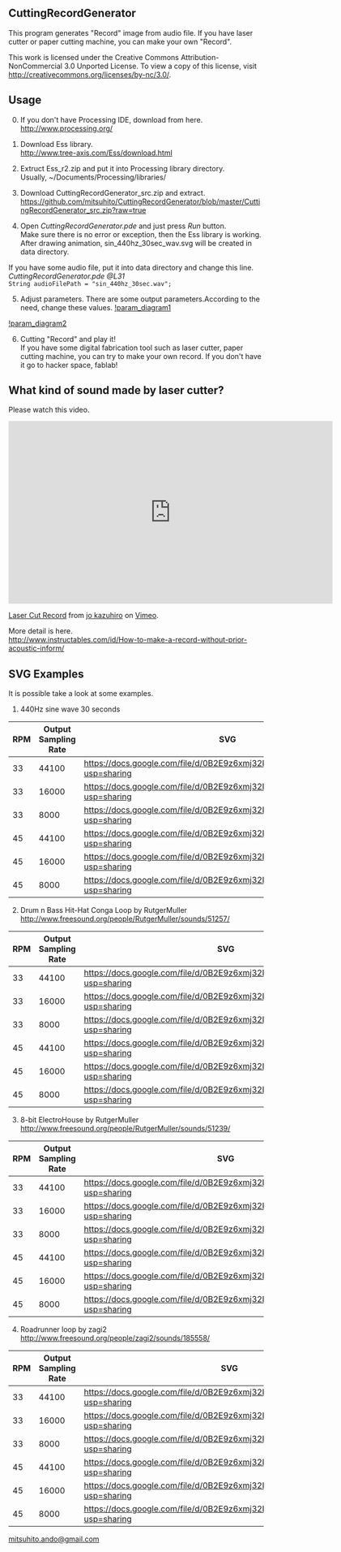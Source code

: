 CuttingRecordGenerator
----------------------
This program generates "Record" image from audio file. If you have laser cutter or paper cutting machine, you can  make your own "Record".  
  
This work is licensed under the Creative Commons Attribution-NonCommercial 3.0 Unported License. To view a copy of this license, visit http://creativecommons.org/licenses/by-nc/3.0/.  
  
  
Usage
-----
0. If you don't have Processing IDE, download from here.  
  http://www.processing.org/  

1. Download Ess library.  
  http://www.tree-axis.com/Ess/download.html  

2. Extruct Ess_r2.zip and put it into Processing library directory.  
  Usually, ~/Documents/Processing/libraries/  

3. Download CuttingRecordGenerator_src.zip and extract.  
  https://github.com/mitsuhito/CuttingRecordGenerator/blob/master/CuttingRecordGenerator_src.zip?raw=true  

4. Open *CuttingRecordGenerator.pde* and just press *Run* button.  
  Make sure there is no error or exception, then the Ess library is working.  
  After drawing animation, sin_440hz_30sec_wav.svg will be created in data directory.  

  If you have some audio file, put it into data directory and change this line.  
    *CuttingRecordGenerator.pde @L31*  
     `String audioFilePath = "sin_440hz_30sec.wav";`  

5. Adjust parameters.
  There are some output parameters.According to the need, change these values.
[!param_diagram1](https://raw.github.com/mitsuhito/CuttingRecordGenerator/master/cuttingrecord_param_diagram1.png)
  
[!param_diagram2](https://raw.github.com/mitsuhito/CuttingRecordGenerator/master/cuttingrecord_param_diagram2.png)


6. Cutting "Record" and play it!  
  If you have some digital fabrication tool such as laser cutter, paper cutting machine, you can try to make your own record. If you don't have it go to hacker space, fablab!  
  
  
What kind of sound made by laser cutter?
----------------------------------------
Please watch this video.  
<iframe src="http://player.vimeo.com/video/58682203" width="640" height="360" frameborder="0" webkitAllowFullScreen mozallowfullscreen allowFullScreen></iframe> <p><a href="http://vimeo.com/58682203">Laser Cut Record</a> from <a href="http://vimeo.com/user638795">jo kazuhiro</a> on <a href="http://vimeo.com">Vimeo</a>.</p>

More detail is here.  
 http://www.instructables.com/id/How-to-make-a-record-without-prior-acoustic-inform/  
  
  
SVG Examples
------------
It is possible take a look at some examples.  
  
1. 440Hz sine wave 30 seconds  

  | RPM | Output Sampling Rate | SVG |  
  |-----|----------------------|-----|  
  |33|44100|https://docs.google.com/file/d/0B2E9z6xmj32kdkYwcndVWlZNNmM/edit?usp=sharing|  
  |33|16000|https://docs.google.com/file/d/0B2E9z6xmj32kRDd3SEo1Y1pSV0U/edit?usp=sharing|  
  |33|8000|https://docs.google.com/file/d/0B2E9z6xmj32kUk9JNGkzWE16OWc/edit?usp=sharing|  
  |45|44100|https://docs.google.com/file/d/0B2E9z6xmj32kSlU1WHZHSlFwUnM/edit?usp=sharing|  
  |45|16000|https://docs.google.com/file/d/0B2E9z6xmj32keFQ5bUNyd1QxUkE/edit?usp=sharing|  
  |45|8000|https://docs.google.com/file/d/0B2E9z6xmj32kcFVsTEFFRmVwMnc/edit?usp=sharing|  
  
2. Drum n Bass Hit-Hat Conga Loop by RutgerMuller  
   http://www.freesound.org/people/RutgerMuller/sounds/51257/  

  | RPM | Output Sampling Rate | SVG |
  |-----|----------------------|-----|
  |33|44100|https://docs.google.com/file/d/0B2E9z6xmj32kZzI4Q2ZqSnhEV1k/edit?usp=sharing|
  |33|16000|https://docs.google.com/file/d/0B2E9z6xmj32keEgtQ1IwdDBJNTA/edit?usp=sharing|
  |33|8000|https://docs.google.com/file/d/0B2E9z6xmj32kMTlpTG4wZ1Nmd1k/edit?usp=sharing|
  |45|44100|https://docs.google.com/file/d/0B2E9z6xmj32kaDdLVVRsUmdvdUU/edit?usp=sharing|
  |45|16000|https://docs.google.com/file/d/0B2E9z6xmj32kdjhfRUVlaGRTck0/edit?usp=sharing|
  |45|8000|https://docs.google.com/file/d/0B2E9z6xmj32kZjVBaXptTGE3WWc/edit?usp=sharing|

3. 8-bit ElectroHouse by RutgerMuller  
   http://www.freesound.org/people/RutgerMuller/sounds/51239/  

  | RPM | Output Sampling Rate | SVG |
  |-----|----------------------|-----|
  |33|44100|https://docs.google.com/file/d/0B2E9z6xmj32kLVBUZ1d0bS1yZjA/edit?usp=sharing|
  |33|16000|https://docs.google.com/file/d/0B2E9z6xmj32kRFBLeEI4S29LVHc/edit?usp=sharing|
  |33|8000|https://docs.google.com/file/d/0B2E9z6xmj32kV3haUmJTcjJBcDQ/edit?usp=sharing|
  |45|44100|https://docs.google.com/file/d/0B2E9z6xmj32kUnN3djJvMUF3cjQ/edit?usp=sharing|
  |45|16000|https://docs.google.com/file/d/0B2E9z6xmj32kQ0Nad1E0OGMtbXc/edit?usp=sharing|
  |45|8000|https://docs.google.com/file/d/0B2E9z6xmj32kZks3SmJ0cHcwZ0k/edit?usp=sharing|

4. Roadrunner loop by zagi2  
   http://www.freesound.org/people/zagi2/sounds/185558/  

  | RPM | Output Sampling Rate | SVG |
  |-----|----------------------|-----|
  |33|44100|https://docs.google.com/file/d/0B2E9z6xmj32kc01rV29VMHN5N1k/edit?usp=sharing|
  |33|16000|https://docs.google.com/file/d/0B2E9z6xmj32kMVZPYVNFYXdYOXM/edit?usp=sharing|
  |33|8000|https://docs.google.com/file/d/0B2E9z6xmj32kUGR1cHhqZ3ZreHc/edit?usp=sharing|
  |45|44100|https://docs.google.com/file/d/0B2E9z6xmj32kX1pFY2gtUlQ2SWM/edit?usp=sharing|
  |45|16000|https://docs.google.com/file/d/0B2E9z6xmj32kUVhBak9yYXUwczQ/edit?usp=sharing|
  |45|8000|https://docs.google.com/file/d/0B2E9z6xmj32kTmRWcDVLMWVkcXM/edit?usp=sharing|
  
  
mitsuhito.ando@gmail.com  
